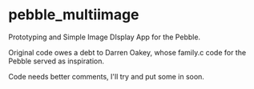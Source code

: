 pebble_multiimage
=================

Prototyping and Simple Image DIsplay App for the Pebble.

Original code owes a debt to Darren Oakey, whose family.c code for the Pebble served as inspiration.

Code needs better comments, I'll try and put some in soon.
